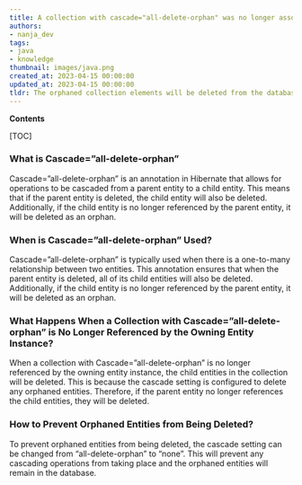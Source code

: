 ```yaml
---
title: A collection with cascade="all-delete-orphan" was no longer associated with the entity instance that owned it in hibernate
authors:
- nanja_dev
tags:
- java
- knowledge
thumbnail: images/java.png
created_at: 2023-04-15 00:00:00
updated_at: 2023-04-15 00:00:00
tldr: The orphaned collection elements will be deleted from the database when the owning entity instance is updated or deleted.
---
```


**Contents**

[TOC]

### What is Cascade=”all-delete-orphan”
Cascade=”all-delete-orphan” is an annotation in Hibernate that allows for operations to be cascaded from a parent entity to a child entity. This means that if the parent entity is deleted, the child entity will also be deleted. Additionally, if the child entity is no longer referenced by the parent entity, it will be deleted as an orphan.

### When is Cascade=”all-delete-orphan” Used?
Cascade=”all-delete-orphan” is typically used when there is a one-to-many relationship between two entities. This annotation ensures that when the parent entity is deleted, all of its child entities will also be deleted. Additionally, if the child entity is no longer referenced by the parent entity, it will be deleted as an orphan.

### What Happens When a Collection with Cascade=”all-delete-orphan” is No Longer Referenced by the Owning Entity Instance?
When a collection with Cascade=”all-delete-orphan” is no longer referenced by the owning entity instance, the child entities in the collection will be deleted. This is because the cascade setting is configured to delete any orphaned entities. Therefore, if the parent entity no longer references the child entities, they will be deleted.

### How to Prevent Orphaned Entities from Being Deleted?
To prevent orphaned entities from being deleted, the cascade setting can be changed from “all-delete-orphan” to “none”. This will prevent any cascading operations from taking place and the orphaned entities will remain in the database.
